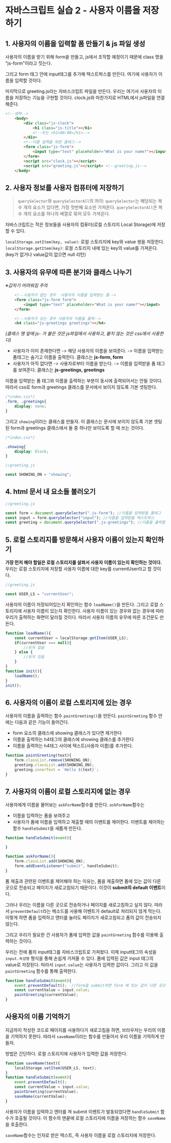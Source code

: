# 자바스크립트 실습 2 - 사용자 이름을 저장하기
## 1. 사용자의 이름을 입력할 폼 만들기 & js 파일 생성
사용자의 이름을 받기 위해 form을 만들고, js에서 조작할 예정이기 때문에 class 명을 "js-form"이라고 짓는다.  
  
그리고 form 태그 안에 input태그를 추가해 텍스트박스를 만든다. 여기에 사용자가 이름을 입력할 것이다.  
  
마지막으로 greeting.js라는 자바스크립트 파일을 만든다. 우리는 여기서 사용자의 이름을 저장하는 기능을 구현할 것이다. clock.js와 마찬가지로 HTML에서 js파일을 연결해준다.  
  
```html
<!--생략-->
    <body>
        <div class="js-clock">
            <h1 class="js-title"></h1>
            <!--또는 <h1>00:00</h1>-->
        </div>
        <!--이름 입력을 위한 폼태그-->
        <form class="js-form">
            <input type="text" placeholder="What is your name?"></input>
        </form>
        <script src="clock.js"></script>
        <script src="greeting.js"></script> <!--greeting.js-->
    </body>
```

## 2. 사용자 정보를 사용자 컴퓨터에 저장하기
 > `querySelector`와 `querySelectorAll`의 차이: `querySelector`는 해당되는 복수 개의 요소가 있다면, 가장 첫번째 요소만 가져온다. `querySelectorAll`은 복수 개의 요소를 하나의 배열로 묶어 모두 가져온다.
  
자바스크립트는 작은 정보들을 사용자의 컴퓨터(로컬 스토리지 Local Storage)에 저장할 수 있다.  
  
`localStorage.setItem(key, value)`: 로컬 스토리지에 key와 value 쌍을 저장한다.  
`localStorage.getItem(key)`: 로컬 스토리지 내에 있는 key의 value를 가져온다. (key가 없거나 value값이 없으면 null 리턴)  
  
## 3. 사용자의 유무에 따른 분기와 클래스 나누기
*※갑자기 어려워짐 주의*  
```html
    <!--사용자가 없는 경우  사용자의 이름을 입력받는 폼-->
    <form class="js-form form">
        <input type="text" placeholder="What is your name?"></input>
    </form>

    <!--사용자가 있는 경우 사용자의 이름을 출력-->
    <h4 class="js-greetings greetings"></h4>
```
*(클래스 명 앞에 js- 가 붙은 것은 js파일에서 사용하고, 붙지 않는 것은 css에서 사용한다)*
- 사용자가 이미 존재한다면 -> 해당 사용자의 이름을 보여준다. -> 이름을 입력받는 폼태그는 숨기고 이름을 출력한다. 클래스는 **js-form, form**
- 사용자가 아직 없다면 -> 사용자로부터 이름을 받는다. -> 이름을 입력받을 폼 태그를 보여준다. 클래스는 **js-greetings, greetings**
  
이름을 입력받는 폼 태그와 이름을 출력하는 부분이 동시에 출력되어서는 안될 것이다. 따라서 css로 form과 greetings 클래스를 문서에서 보이지 않도록 기본 셋팅한다.

```css
/*index.css*/
.form, .greetings{
    display: none;
}
```
  
그리고 `showing`이라는 클래스를 만들자. 이 클래스는 문서에 보이지 않도록 기본 셋팅된 form과 greetings 클래스에서 둘 중 하나만 보이도록 할 때 쓰는 것이다.  

```css
/*index.css*/

.showing{
    display: block;
}
```
```js
//greeting.js

const SHOWING_ON = "showing";
```
  
## 4. html 문서 내 요소들 불러오기
```javascript
//greeting.js

const form = document.querySelector(".js-form"); //이름을 입력받을 폼태그
const input = form.querySelector("input"); //이름을 입력받을 텍스트박스
const greeting = document.querySelector(".js-greetings"); //이름을 출력할 h4 태그 요소
```

## 5. 로컬 스토리지를 방문해서 사용자 이름이 있는지 확인하기
  
**가장 먼저 해야 할일은 로컬 스토리지를 살펴서 사용자 이름이 있는지 확인하는 것이다.**  
우리는 로컬 스토리지에 저장할 사용자 이름에 대한 key를 currentUser라고 할 것이다.  
  
```js
//greeting.js

const USER_LS = "currentUser";
```
  
사용자의 이름이 저장되어있는지 확인하는 함수 `loadName()`을 만든다. 그리고 로컬 스토리지에 사용자 이름이 있는지 확인한다. 사용자 이름이 있는 경우와 없는 경우에 따라 우리가 출력하는 화면이 달라질 것이다. 따라서 사용자 이름의 유무에 따른 조건문도 만든다.

```js
function loadName(){
    const currentUser = localStorage.getItem(USER_LS);
    if(currentUser === null){
        //유저 없음
    } else {
        //유저 있음
    }
}
function init(){
    loadName();
}
init();
```
  
## 6. 사용자의 이름이 로컬 스토리지에 있는 경우
사용자의 이름을 출력하는 함수 `paintGreeting()`을 만든다. `paintGreeting` 함수 안에는 다음과 같은 기능이 들어간다. 
- form 요소의 클래스에 showing 클래스가 있다면 제거한다
- 이름을 출력하는 h4태그의 클래스에 showing 클래스를 추가한다
- 이름을 출력하는 h4태그 사이에 텍스트(사용자 이름)를 추가한다.

```js
function paintGreeting(text){
    form.classList.remove(SHOWING_ON);
    greeting.classList.add(SHOWING_ON);
    greeting.innerText = `Hello ${text}`;
}
```

## 7. 사용자의 이름이 로컬 스토리지에 없는 경우
사용자에게 이름을 물어보는 `askForName`함수를 만든다. `askForName`함수는
- 이름을 입력하는 폼을 보여주고
- 사용자가 폼에 이름을 입력하고 제출할 때의 이벤트를 제어한다. 이벤트를 제어하는 함수 `handleSubmit`을 새롭게 만든다.

```js
function handleSubmit(event){

}

function askForName(){
    form.classList.add(SHOWING_ON);
    form.addEventListener("submit", handleSubmit);
}
```
  
폼 제출과 관련된 이벤트를 제어해야 하는 이유는, 폼을 제출하면 폼에 있는 값이 다른 곳으로 전송되고 페이지가 새로고침되기 때문이다. 이것이 **submit의 default 이벤트**이다.  
  
그러나 우리는 이름을 다른 곳으로 전송하거나 페이지를 새로고침하고 싶지 않다. 따라서 `preventDefault`라는 메소드를 사용해 이벤트가 default로 처리되지 않게 막는다. 이렇게 하면 폼을 입력하고 엔터를 눌러도 페이지가 새로고침되고 폼의 값이 전송되지 않는다.  
  
그리고 우리가 필요한 건 사용자가 폼에 입력한 값을 `paintGreeting` 함수를 이용해 출력하는 것이다.  
  
우리는 전에 폼의 input태그를 자바스크립트로 가져왔다. 이제 input태그의 속성을 `input.속성명` 형식을 통해 손쉽게 가져올 수 있다. 폼에 입력된 값은 input 태그의 value로 저장된다. 따라서 `input.value`는 사용자가 입력한 값이다. 그리고 이 값을 `paintGreeting` 함수를 통해 출력한다.  
  
```javascript
function handleSubmit(event){
    event.preventDefault();  //form을 submit하면 form 에 있는 값이 다른 곳으로 전송되고 페이지가 새로고침됨
    const currentValue = input.value;
    paintGreeting(currentValue);
}
```

## 사용자의 이름 기억하기
지금까지 작성한 코드로 페이지를 사용하다가 새로고침을 하면, 브라우저는 우리의 이름을 기억하지 못한다. 따라서 `saveName`이라는 함수를 만들어서 우리 이름을 기억하게 만들자.  
  
방법은 간단하다. 로컬 스토리지에 사용자가 입력한 값을 저장한다.  
  
```js
function saveName(text){
    localStorage.setItem(USER_LS, text);
}
function handleSubmit(event){
    event.preventDefault();
    const currentValue = input.value;
    paintGreeting(currentValue);
    saveName(currentValue);
}
```
  
사용자가 이름을 입력하고 엔터를 쳐 submit 이벤트가 발동되었다면 `handleSubmit` 함수가 호출될 것이다. 이 함수의 맨끝에 로컬 스토리지에 이름을 저장하는 함수 `saveName`을 호출한다.  
  
`saveName`함수는 인자로 받은 텍스트, 즉 사용자 이름을 로컬 스토리지에 저장한다.  
  